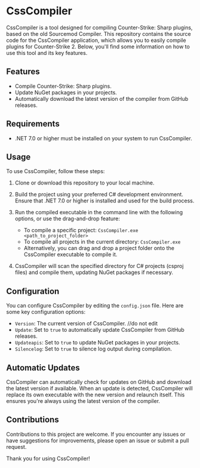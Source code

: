 # CssCompiler

CssCompiler is a tool designed for compiling Counter-Strike: Sharp plugins, based on the old Sourcemod Compiler. This repository contains the source code for the CssCompiler application, which allows you to easily compile plugins for Counter-Strike 2. Below, you'll find some information on how to use this tool and its key features.

## Features
- Compile Counter-Strike: Sharp plugins.
- Update NuGet packages in your projects.
- Automatically download the latest version of the compiler from GitHub releases.

## Requirements
- .NET 7.0 or higher must be installed on your system to run CssCompiler.

## Usage
To use CssCompiler, follow these steps:

1. Clone or download this repository to your local machine.

2. Build the project using your preferred C# development environment. Ensure that .NET 7.0 or higher is installed and used for the build process.

3. Run the compiled executable in the command line with the following options, or use the drag-and-drop feature:
   - To compile a specific project: `CssCompiler.exe <path_to_project_folder>`
   - To compile all projects in the current directory: `CssCompiler.exe`
   - Alternatively, you can drag and drop a project folder onto the CssCompiler executable to compile it.

4. CssCompiler will scan the specified directory for C# projects (csproj files) and compile them, updating NuGet packages if necessary.

## Configuration
You can configure CssCompiler by editing the `config.json` file. Here are some key configuration options:

- `Version`: The current version of CssCompiler. //do not edit
- `Update`: Set to `true` to automatically update CssCompiler from GitHub releases.
- `Updateapis`: Set to `true` to update NuGet packages in your projects.
- `Silencelog`: Set to `true` to silence log output during compilation.

## Automatic Updates
CssCompiler can automatically check for updates on GitHub and download the latest version if available. When an update is detected, CssCompiler will replace its own executable with the new version and relaunch itself. This ensures you're always using the latest version of the compiler.

## Contributions
Contributions to this project are welcome. If you encounter any issues or have suggestions for improvements, please open an issue or submit a pull request.

Thank you for using CssCompiler!
